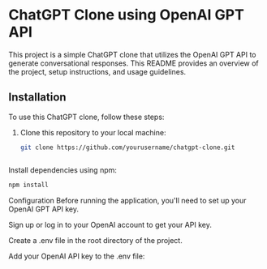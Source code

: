 # ChatGPT Clone using OpenAI GPT API

This project is a simple ChatGPT clone that utilizes the OpenAI GPT API to generate conversational responses. This README provides an overview of the project, setup instructions, and usage guidelines.

## Installation

To use this ChatGPT clone, follow these steps:

1. Clone this repository to your local machine:

   ```bash
   git clone https://github.com/yourusername/chatgpt-clone.git

   

Install dependencies using npm:

```bash
npm install
```

Configuration
Before running the application, you'll need to set up your OpenAI GPT API key.

Sign up or log in to your OpenAI account to get your API key.

Create a .env file in the root directory of the project.

Add your OpenAI API key to the .env file:
